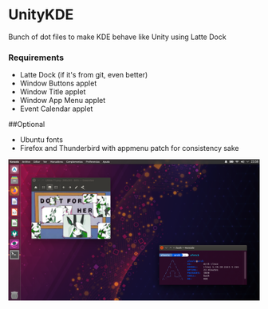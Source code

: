 # UnityKDE
Bunch of dot files to make KDE behave like Unity using Latte Dock

### Requirements
- Latte Dock (if it's from git, even better)
- Window Buttons applet
- Window Title applet
- Window App Menu applet
- Event Calendar applet

##Optional
- Ubuntu fonts
- Firefox and Thunderbird with appmenu patch for consistency sake

![alt text](https://github.com/AlexyBot/UnityKDE/blob/main/unityKDE.png?raw=true)
